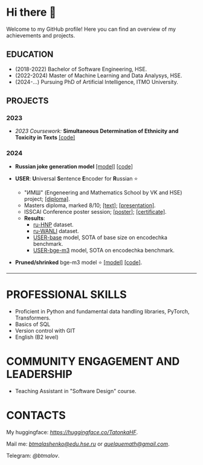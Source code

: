 # Hi there 👋

Welcome to my GitHub profile! Here you can find an overview of my achievements and projects.

## EDUCATION

- (2018-2022) Bachelor of Software Engineering, HSE.
- (2022-2024) Master of Machine Learning and Data Analysys, HSE.
- (2024-...) Pursuing PhD of Artificial Intelligence, ITMO University.

## PROJECTS

### 2023

- *2023 Coursework:* **Simultaneous Determination of Ethnicity and Toxicity in Texts** [[code]](https://github.com/BlessedTatonka/ethnicity_and_toxicity/tree/main)

### 2024
  
- **Russian joke generation model** [[model]](https://huggingface.co/TatonkaHF/ruDialoGpt3-medium-finetuned-russian-joke) [[code]](https://github.com/BlessedTatonka/russian_joke_generation/tree/main)
- **USER**: **U**niversal **S**entence **E**ncoder for **R**ussian ⭐️
  - "ИМШ" (Engeneering and Mathematics School by VK and HSE) project; [[diploma]](https://github.com/BlessedTatonka/Pet-Projects/blob/main/Universal%20Sentence%20Encoder%20for%20Russian/files/imsh_diploma.jpg).
  - Masters diploma, marked 8/10; [[text]](https://github.com/BlessedTatonka/Pet-Projects/blob/main/Universal%20Sentence%20Encoder%20for%20Russian/files/ВКР_USER.pdf); [[presentation]](https://github.com/BlessedTatonka/Pet-Projects/blob/main/Universal%20Sentence%20Encoder%20for%20Russian/files/ВКР_%20USER_presentation.pdf).
  - ISSCAI Conference poster session; [[poster]](https://github.com/BlessedTatonka/Pet-Projects/blob/main/Universal%20Sentence%20Encoder%20for%20Russian/files/ISSCAI_USER_poster.jpg); [[certificate]](https://github.com/BlessedTatonka/Pet-Projects/blob/main/Universal%20Sentence%20Encoder%20for%20Russian/files/ISSCAI_certificate.jpg).
  - **Results**:
    - [ru-HNP](https://huggingface.co/datasets/deepvk/ru-HNP) dataset.
    - [ru-WANLI](https://huggingface.co/datasets/deepvk/ru-WANLI) dataset.
    - [USER-base](https://huggingface.co/deepvk/USER-base) model, SOTA of base size on encodechka benchmark.
    - [USER-bge-m3](https://huggingface.co/deepvk/USER-bge-m3) model, SOTA  on encodechka benchmark.

- **Pruned/shrinked** bge-m3 model ⭐️ [[model]](https://huggingface.co/TatonkaHF/bge-m3_en_ru) [[code]](https://github.com/BlessedTatonka/Pet-Projects/tree/main/huggingface/bge-m3-shrinking).

---

# PROFESSIONAL SKILLS

- Proficient in Python and fundamental data handling libraries, PyTorch, Transformers.
- Basics of SQL
- Version control with GIT
- English (B2 level)

# COMMUNITY ENGAGEMENT AND LEADERSHIP

- Teaching Assistant in "Software Design" course.

# CONTACTS

My huggingface: *https://huggingface.co/TatonkaHF*.

Mail me: *btmalashenko@edu.hse.ru* or *quelquemath@gmail.com*.

Telegram: *@btmalov*.


<!--
**BlessedTatonka/BlessedTatonka** is a ✨ _special_ ✨ repository because its `README.md` (this file) appears on your GitHub profile.

Here are some ideas to get you started:

- 🔭 I’m currently working on ...
- 🌱 I’m currently learning ...
- 👯 I’m looking to collaborate on ...
- 🤔 I’m looking for help with ...
- 💬 Ask me about ...
- 📫 How to reach me: ...
- 😄 Pronouns: ...
- ⚡ Fun fact: ...
-->
